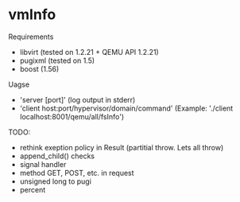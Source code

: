 # vmInfo

Requirements
  - libvirt (tested on 1.2.21 + QEMU API 1.2.21)
  - pugixml (tested on 1.5)
  - boost (1.56)

Uagse
  * 'server [port]' (log output in stderr)
  * 'client host:port/hypervisor/domain/command'
    (Example: './client localhost:8001/qemu/all/fsInfo')

TODO:
  * rethink exeption policy in Result (partitial throw. Lets all throw)
  * append_child() checks
  * signal handler
  * method GET, POST, etc. in request
  * unsigned long to pugi
  * percent
